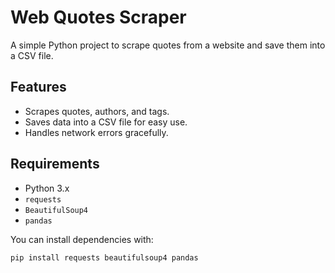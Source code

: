 # Web Quotes Scraper

A simple Python project to scrape quotes from a website and save them into a CSV file.

## Features

- Scrapes quotes, authors, and tags.
- Saves data into a CSV file for easy use.
- Handles network errors gracefully.

## Requirements

- Python 3.x
- `requests`
- `BeautifulSoup4`
- `pandas`

You can install dependencies with:

```bash
pip install requests beautifulsoup4 pandas
